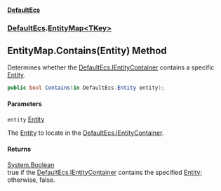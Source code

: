 #### [DefaultEcs](DefaultEcs.md 'DefaultEcs')
### [DefaultEcs](DefaultEcs.md#DefaultEcs 'DefaultEcs').[EntityMap&lt;TKey&gt;](EntityMap_TKey_.md 'DefaultEcs.EntityMap<TKey>')

## EntityMap<TKey>.Contains(Entity) Method

Determines whether the [DefaultEcs.IEntityContainer](https://docs.microsoft.com/en-us/dotnet/api/DefaultEcs.IEntityContainer 'DefaultEcs.IEntityContainer') contains a specific [Entity](Entity.md 'DefaultEcs.Entity').

```csharp
public bool Contains(in DefaultEcs.Entity entity);
```
#### Parameters

<a name='DefaultEcs.EntityMap_TKey_.Contains(DefaultEcs.Entity).entity'></a>

`entity` [Entity](Entity.md 'DefaultEcs.Entity')

The [Entity](Entity.md 'DefaultEcs.Entity') to locate in the [DefaultEcs.IEntityContainer](https://docs.microsoft.com/en-us/dotnet/api/DefaultEcs.IEntityContainer 'DefaultEcs.IEntityContainer').

#### Returns
[System.Boolean](https://docs.microsoft.com/en-us/dotnet/api/System.Boolean 'System.Boolean')  
true if the [DefaultEcs.IEntityContainer](https://docs.microsoft.com/en-us/dotnet/api/DefaultEcs.IEntityContainer 'DefaultEcs.IEntityContainer') contains the specified [Entity](Entity.md 'DefaultEcs.Entity'); otherwise, false.